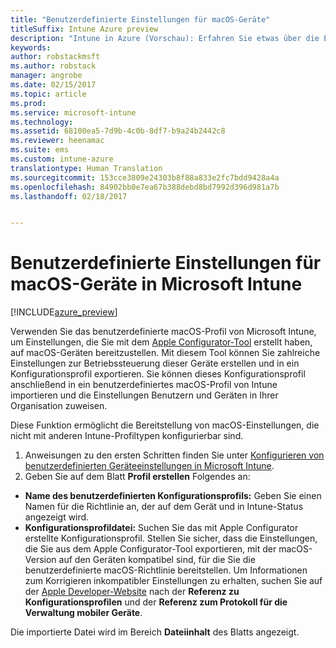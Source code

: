 ```yaml
---
title: "Benutzerdefinierte Einstellungen für macOS-Geräte"
titleSuffix: Intune Azure preview
description: "Intune in Azure (Vorschau): Erfahren Sie etwas über die Einstellungen, die Sie in einem benutzerdefinierten macOS-Profil verwenden können."
keywords: 
author: robstackmsft
ms.author: robstack
manager: angrobe
ms.date: 02/15/2017
ms.topic: article
ms.prod: 
ms.service: microsoft-intune
ms.technology: 
ms.assetid: 68100ea5-7d9b-4c0b-8df7-b9a24b2442c8
ms.reviewer: heenamac
ms.suite: ems
ms.custom: intune-azure
translationtype: Human Translation
ms.sourcegitcommit: 153cce3809e24303b8f88a833e2fc7bdd9428a4a
ms.openlocfilehash: 84902bb0e7ea67b388debd8bd7992d396d981a7b
ms.lasthandoff: 02/18/2017


---
```


# <a name="custom-settings-for-macos-devices-in-microsoft-intune"></a>Benutzerdefinierte Einstellungen für macOS-Geräte in Microsoft Intune

[!INCLUDE[azure_preview](../includes/azure_preview.md)]

Verwenden Sie das benutzerdefinierte macOS-Profil von Microsoft Intune, um Einstellungen, die Sie mit dem [Apple Configurator-Tool](https://itunes.apple.com/app/apple-configurator-2/id1037126344?mt=12) erstellt haben, auf macOS-Geräten bereitzustellen. Mit diesem Tool können Sie zahlreiche Einstellungen zur Betriebssteuerung dieser Geräte erstellen und in ein Konfigurationsprofil exportieren. Sie können dieses Konfigurationsprofil anschließend in ein benutzerdefiniertes macOS-Profil von Intune importieren und die Einstellungen Benutzern und Geräten in Ihrer Organisation zuweisen.

Diese Funktion ermöglicht die Bereitstellung von macOS-Einstellungen, die nicht mit anderen Intune-Profiltypen konfigurierbar sind.


1. Anweisungen zu den ersten Schritten finden Sie unter [Konfigurieren von benutzerdefinierten Geräteeinstellungen in Microsoft Intune](how-to-configure-custom-settings.md).
2. Geben Sie auf dem Blatt **Profil erstellen** Folgendes an:

- **Name des benutzerdefinierten Konfigurationsprofils:** Geben Sie einen Namen für die Richtlinie an, der auf dem Gerät und in Intune-Status angezeigt wird.
- **Konfigurationsprofildatei:** Suchen Sie das mit Apple Configurator erstellte Konfigurationsprofil.
Stellen Sie sicher, dass die Einstellungen, die Sie aus dem Apple Configurator-Tool exportieren, mit der macOS-Version auf den Geräten kompatibel sind, für die Sie die benutzerdefinierte macOS-Richtlinie bereitstellen. Um Informationen zum Korrigieren inkompatibler Einstellungen zu erhalten, suchen Sie auf der [Apple Developer-Website](https://developer.apple.com/) nach der **Referenz zu Konfigurationsprofilen** und der **Referenz zum Protokoll für die Verwaltung mobiler Geräte**.

Die importierte Datei wird im Bereich **Dateiinhalt** des Blatts angezeigt.

